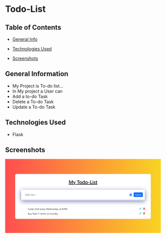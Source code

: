 # Todo-List

## Table of Contents

* [General Info](#general-information)

* [Technologies Used](#technologies-used)

* [Screenshots](#screenshots)
## General Information
- My Project is To-do list... 
- In My project a User can
- Add a to-do Task 
- Delete a To-do Task
- Update a To-do Task
## Technologies Used
- Flask
## Screenshots
![Example screenshot](screenshott.png)
